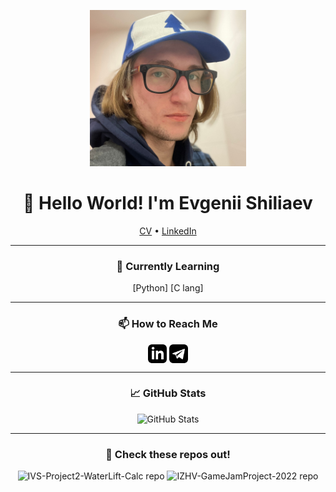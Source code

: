 <!--    Project: Profile Page
        Author:  Evgenii Shiliaev
        Date:    24.10.2023        -->

<p align="center">
  <img src="assets/photo.jpg" width="250" height="250">
</p>

<h1 align="center">👋 Hello World! I'm Evgenii Shiliaev</h1>

<p align="center">
  <a href="https://drive.proton.me/urls/AS61GNH84W#Tdrj09dYHllo">CV</a> •
  <a href="https://www.linkedin.com/in/evgenii-shiliaev/">LinkedIn</a>
</p>

---

<h3 align="center">🔭 Currently Learning</h3>
<p align="center">
  [Python]
  [C lang]
</p>

---

<h3 align="center">📫 How to Reach Me</h3>
<p align="center">
  <a href="https://www.linkedin.com/in/evgenii-shiliaev/" target="blank"><img align="center" src="assets/iconmonstr-linkedin-3.svg" alt="linkedin" height="30" width="30" /></a>
  <a href="https://www.t.me/jekwwer/" target="blank"><img align="center" src="assets/iconmonstr-telegram-3.svg" alt="telegram" height="30" width="30" /></a>
</p>

---

<h3 align="center">📈 GitHub Stats</h3>
<p align="center">
  <img src="https://streak-stats.demolab.com?user=jekwwer&theme=catppuccin-latte" alt="GitHub Stats">
</p>

---

<h3 align="center">💼 Check these repos out!</h3>
<p align="center">
  <img src="https://github-readme-stats.vercel.app/api/pin/?username=Jekwwer&repo=IVS-Project2-WaterLift-Calc&bg_color=eff1f5&text_color=4c4f69&icon_color=8839ef&title_color=179299" alt="IVS-Project2-WaterLift-Calc repo">
  <img src="https://github-readme-stats.vercel.app/api/pin/?username=Jekwwer&repo=IZHV-GameJamProject-2022&bg_color=eff1f5&text_color=4c4f69&icon_color=8839ef&title_color=179299" alt="IZHV-GameJamProject-2022 repo">
</p>

<!--- End of README.md --->
